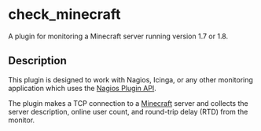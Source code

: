 # check_minecraft
A plugin for monitoring a Minecraft server running version 1.7 or 1.8.  


## Description

This plugin is designed to work with Nagios, Icinga, or any other
monitoring application which uses the [Nagios Plugin API][1].

The plugin makes a TCP connection to a [Minecraft][2] server and collects
the server description, online user count, and round-trip delay (RTD) from
the monitor.


[1]: https://assets.nagios.com/downloads/nagioscore/docs/nagioscore/3/en/pluginapi.html "Nagios Plugin API"
[2]: https://minecraft.net/game "Minecraft"

